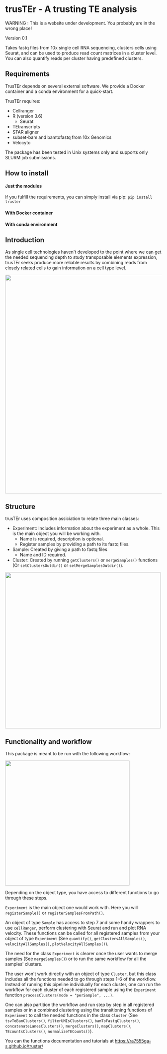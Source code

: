 # trusTEr - A trusting TE analysis
WARNING : This is a website under development. You probably are in the wrong place!

Version 0.1

Takes fastq files from 10x single cell RNA sequencing, clusters cells using Seurat, and can be used to produce 
read count matrices in a cluster level. You can also quantify reads per cluster having predefined clusters.


## Requirements
TrusTEr depends on several external software. We provide a Docker container and a conda environment for a quick-start. 

TrusTEr requires:

* Cellranger
* R (version 3.6)
    * Seurat
* TEtranscripts
* STAR aligner
* subset-bam and bamtofastq from 10x Genomics
* Velocyto

The package has been tested in Unix systems only and supports only SLURM job submissions.


## How to install 
#### Just the modules
If you fulfill the requirements, you can simply install via pip:
`pip install truster`

#### With Docker container

#### With conda environment


## Introduction

As single cell technologies haven't developed to the point where we can get the needed sequencing depth to study transposable elements expression, trusTEr seeks produce more reliable results by combining reads from closely related cells to gain information on a cell type level.

<img src="https://raw.githubusercontent.com/ra7555ga-s/truster/main/img/approach.png" width="700">

## Structure

trusTEr uses composition assiciation to relate three main classes: 

* Experiment: Includes information about the experiment as a whole. This is the main object you will be working with.
    * Name is required, description is optional. 
    * Register samples by providing a path to its fastq files.
* Sample: Created by giving a path to fastq files
    * Name and ID required. 
* Cluster: Created by running `getClusters()` or `mergeSamples()` functions (Or `setClustersOutdir()` or `setMergeSamplesOutdir()`).

<img src="https://raw.githubusercontent.com/ra7555ga-s/truster/main/img/compositionAssociation.png" width="500">

## Functionality and workflow

This package is meant to be run with the following workflow:

<img src="https://raw.githubusercontent.com/ra7555ga-s/truster/main/img/workflow.png" width="400">

Depending on the object type, you have access to different functions to go through these steps. 

`Experiment` is the main object one would work with. Here you will `registerSample()` or `registerSamplesFromPath()`. 

An object of type `Sample` has access to step 7 and some handy wrappers to use `cellRanger`, perform clustering with Seurat and run and plot RNA velocity. These functions can be called for all registered samples from your object of type `Experiment` (See `quantify()`, `getClustersAllSamples()`, `velocityAllSamples()`, `plotVelocityAllSamples()`).

The need for the class `Experiment` is clearer once the user wants to merge samples (See `mergeSamples()`) or to run the same workflow for all the samples' clusters.

The user won't work directly with an object of type `Cluster`, but this class includes all the functions needed to go through steps 1-6 of the workflow. Instead of running this pipeline individually for each cluster, one can run the workflow for each cluster of each registered sample using the `Experiment` function `processClusters(mode = "perSample", ...)`.

One can also partition the workflow and run step by step in all registered samples or in a combined clustering using the transitioning functions of `Experiment` to call the needed functions in the class `Cluster` (See `tsvToBamClusters()`, `filterUMIsClusters()`, `bamToFastqClusters()`, `concatenateLanesClusters()`, `mergeClusters()`, `mapClusters()`, `TEcountsClusters()`, `normalizeTECounts()`).

You can the functions documentation and tutorials at https://ra7555ga-s.github.io/truster/

